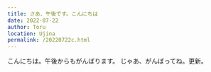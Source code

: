 ```yaml
---
title: さあ、午後です。こんにちは
date: 2022-07-22
author: Toru
location: Ujina
permalink: /20220722c.html
---
```


こんにちは。午後からもがんばります。
じゃあ、がんばってね。更新。
